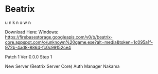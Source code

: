 # Beatrix
u n k n o w n

Download Here:
Windows: https://firebasestorage.googleapis.com/v0/b/beatrix-core.appspot.com/o/unknown%20game.exe?alt=media&token=1c095a1f-972b-4ad8-8864-fc0c99152ce4

Patch 1
Ver 0.0.0 Step 1

New Server (Beatrix Server Core)
Auth Manager Nakama
